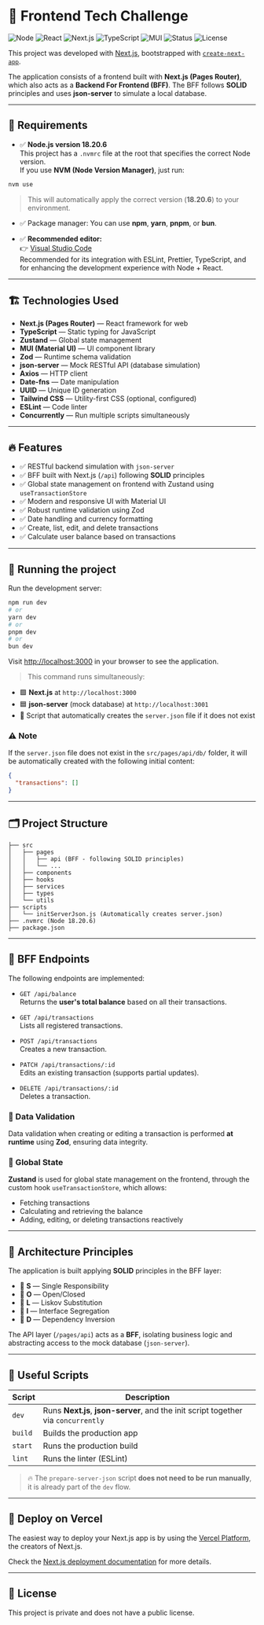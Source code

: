 # 🚀 Frontend Tech Challenge

![Node](https://img.shields.io/badge/Node-18.20.6-brightgreen)
![React](https://img.shields.io/badge/React-18-blue)
![Next.js](https://img.shields.io/badge/Next.js-Pages%20Router-black)
![TypeScript](https://img.shields.io/badge/TypeScript-5-blue)
![MUI](https://img.shields.io/badge/MUI-v5-blue)
![Status](https://img.shields.io/badge/Status-Development-yellow)
![License](https://img.shields.io/badge/License-Private-red)

This project was developed with [Next.js](https://nextjs.org), bootstrapped with [`create-next-app`](https://nextjs.org/docs/app/api-reference/cli/create-next-app).

The application consists of a frontend built with **Next.js (Pages Router)**, which also acts as a **Backend For Frontend (BFF)**. The BFF follows **SOLID** principles and uses **json-server** to simulate a local database.

---

## 🧰 Requirements

- ✅ **Node.js version 18.20.6**  
  This project has a `.nvmrc` file at the root that specifies the correct Node version.  
  If you use **NVM (Node Version Manager)**, just run:

```bash
nvm use
```

> This will automatically apply the correct version (**18.20.6**) to your environment.

- ✅ Package manager: You can use **npm**, **yarn**, **pnpm**, or **bun**.

- ✅ **Recommended editor:**  
  👉 [Visual Studio Code](https://code.visualstudio.com/)  
  Recommended for its integration with ESLint, Prettier, TypeScript, and for enhancing the development experience with Node + React.

---

## 🏗️ Technologies Used

- **Next.js (Pages Router)** — React framework for web
- **TypeScript** — Static typing for JavaScript
- **Zustand** — Global state management
- **MUI (Material UI)** — UI component library
- **Zod** — Runtime schema validation
- **json-server** — Mock RESTful API (database simulation)
- **Axios** — HTTP client
- **Date-fns** — Date manipulation
- **UUID** — Unique ID generation
- **Tailwind CSS** — Utility-first CSS (optional, configured)
- **ESLint** — Code linter
- **Concurrently** — Run multiple scripts simultaneously

---

## 🔥 Features

- ✅ RESTful backend simulation with `json-server`
- ✅ BFF built with Next.js (`/api`) following **SOLID** principles
- ✅ Global state management on frontend with Zustand using `useTransactionStore`
- ✅ Modern and responsive UI with Material UI
- ✅ Robust runtime validation using Zod
- ✅ Date handling and currency formatting
- ✅ Create, list, edit, and delete transactions
- ✅ Calculate user balance based on transactions

---

## 🚀 Running the project

Run the development server:

```bash
npm run dev
# or
yarn dev
# or
pnpm dev
# or
bun dev
```

Visit [http://localhost:3000](http://localhost:3000) in your browser to see the application.

> This command runs simultaneously:

- 🟩 **Next.js** at `http://localhost:3000`
- 🟦 **json-server** (mock database) at `http://localhost:3001`
- 🔧 Script that automatically creates the `server.json` file if it does not exist

### ⚠️ Note

If the `server.json` file does not exist in the `src/pages/api/db/` folder, it will be automatically created with the following initial content:

```json
{
  "transactions": []
}
```

---

## 🗂️ Project Structure

```
├── src
│   ├── pages
│   │   ├── api (BFF - following SOLID principles)
│   │   └── ...
│   ├── components
│   ├── hooks
│   ├── services
│   ├── types
│   └── utils
├── scripts
│   └── initServerJson.js (Automatically creates server.json)
├── .nvmrc (Node 18.20.6)
├── package.json
```

---

## 🔗 BFF Endpoints

The following endpoints are implemented:

- `GET /api/balance`  
  Returns the **user's total balance** based on all their transactions.

- `GET /api/transactions`  
  Lists all registered transactions.

- `POST /api/transactions`  
  Creates a new transaction.

- `PATCH /api/transactions/:id`  
  Edits an existing transaction (supports partial updates).

- `DELETE /api/transactions/:id`  
  Deletes a transaction.

### 🔐 Data Validation

Data validation when creating or editing a transaction is performed **at runtime** using **Zod**, ensuring data integrity.

### 🧠 Global State

**Zustand** is used for global state management on the frontend, through the custom hook `useTransactionStore`, which allows:

- Fetching transactions
- Calculating and retrieving the balance
- Adding, editing, or deleting transactions reactively

---

## 🧠 Architecture Principles

The application is built applying **SOLID** principles in the BFF layer:

- 🔸 **S** — Single Responsibility
- 🔸 **O** — Open/Closed
- 🔸 **L** — Liskov Substitution
- 🔸 **I** — Interface Segregation
- 🔸 **D** — Dependency Inversion

The API layer (`/pages/api`) acts as a **BFF**, isolating business logic and abstracting access to the mock database (`json-server`).

---

## 🚧 Useful Scripts

| Script  | Description                                                                        |
| ------- | ---------------------------------------------------------------------------------- |
| `dev`   | Runs **Next.js**, **json-server**, and the init script together via `concurrently` |
| `build` | Builds the production app                                                          |
| `start` | Runs the production build                                                          |
| `lint`  | Runs the linter (ESLint)                                                           |

> 🔥 The `prepare-server-json` script **does not need to be run manually**, it is already part of the `dev` flow.

---

## 🚀 Deploy on Vercel

The easiest way to deploy your Next.js app is by using the [Vercel Platform](https://vercel.com/new), the creators of Next.js.

Check the [Next.js deployment documentation](https://nextjs.org/docs/app/building-your-application/deploying) for more details.

---

## 📝 License

This project is private and does not have a public license.
